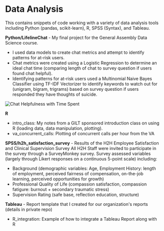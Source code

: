Data Analysis
========

This contains snippets of code working with a variety of data analysis tools including Python (pandas, scikit-learn), R, SPSS (Syntax), and Tableau.

**Python/LifelineChat** - My final project for the General Assembly Data Science course.  

*  I used data models to create chat metrics and attempt to identify patterns for at-risk users.  
*  Chat metrics were created using a Logistic Regression to determine an ideal chat time (comparing length of chat to survey question if users found chat helpful).  
*  Identifying patterns for at-risk users used a Multinomial Naive Bayes Classifier using TF-IDF Vectorizer to identify keywords to watch out for (unigram, bigram, trigrams) based on survey question if users responded they have thoughts of suicide.

![Chat Helpfulness with Time Spent](https://github.com/WilliamQLiu/data-analysis-examples/blob/master/docs/helpfulness.png "Chat Helpfulness with Time Spent")

**R**
-  intro_class: My notes from a GILT sponsored introduction class on using R (loading data, data manipulation, plotting).
-  va_concurrent_calls: Plotting of concurrent calls per hour from the VA

**SPSS/h2h_satisfaction_survey** - Results of the H2H Employee Satisfaction and Clinical Supervision Survey
All H2H Staff were invited to participate in the survey through a SurveyMonkey survey.  Survey assessed variables (largely through Likert responses on a continuous 5-point scale) including:
*  Background (demographic variables: Age, Employment History: length of employment, perceived fairness of compensation, on-the-job learning, perceived opportunities for growth)
*  Professional Quality of Life (compassion satisfaction, compassion fatigure: burnout + secondary traumatic stress)
*  Supervision Rating (safe base, reflection education, structure)

**Tableau** - Report template that I created for our organization's reports (details in private repo)
-  R_integration:  Example of how to integrate a Tableau Report along with R
